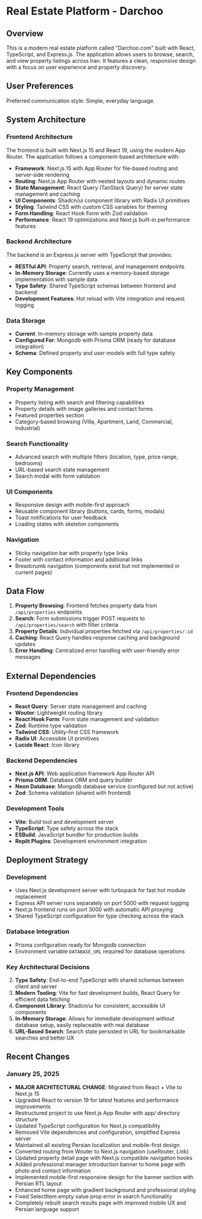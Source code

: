 # Real Estate Platform - Darchoo

## Overview

This is a modern real estate platform called "Darchoo.com" built with React, TypeScript, and Express.js. The application allows users to browse, search, and view property listings across Iran. It features a clean, responsive design with a focus on user experience and property discovery.

## User Preferences

Preferred communication style: Simple, everyday language.

## System Architecture

### Frontend Architecture
The frontend is built with Next.js 15 and React 19, using the modern App Router. The application follows a component-based architecture with:
- **Framework**: Next.js 15 with App Router for file-based routing and server-side rendering
- **Routing**: Next.js App Router with nested layouts and dynamic routes
- **State Management**: React Query (TanStack Query) for server state management and caching
- **UI Components**: Shadcn/ui component library with Radix UI primitives
- **Styling**: Tailwind CSS with custom CSS variables for theming
- **Form Handling**: React Hook Form with Zod validation
- **Performance**: React 19 optimizations and Next.js built-in performance features

### Backend Architecture
The backend is an Express.js server with TypeScript that provides:
- **RESTful API**: Property search, retrieval, and management endpoints
- **In-Memory Storage**: Currently uses a memory-based storage implementation with sample data
- **Type Safety**: Shared TypeScript schemas between frontend and backend
- **Development Features**: Hot reload with Vite integration and request logging

### Data Storage
- **Current**: In-memory storage with sample property data
- **Configured For**: Mongodb with Prisma ORM (ready for database integration)
- **Schema**: Defined property and user models with full type safety

## Key Components

### Property Management
- Property listing with search and filtering capabilities
- Property details with image galleries and contact forms
- Featured properties section
- Category-based browsing (Villa, Apartment, Land, Commercial, Industrial)

### Search Functionality
- Advanced search with multiple filters (location, type, price range, bedrooms)
- URL-based search state management
- Search modal with form validation

### UI Components
- Responsive design with mobile-first approach
- Reusable component library (buttons, cards, forms, modals)
- Toast notifications for user feedback
- Loading states with skeleton components

### Navigation
- Sticky navigation bar with property type links
- Footer with contact information and additional links
- Breadcrumb navigation (components exist but not implemented in current pages)

## Data Flow

1. **Property Browsing**: Frontend fetches property data from `/api/properties` endpoints
2. **Search**: Form submissions trigger POST requests to `/api/properties/search` with filter criteria
3. **Property Details**: Individual properties fetched via `/api/properties/:id`
4. **Caching**: React Query handles response caching and background updates
5. **Error Handling**: Centralized error handling with user-friendly error messages

## External Dependencies

### Frontend Dependencies
- **React Query**: Server state management and caching
- **Wouter**: Lightweight routing library
- **React Hook Form**: Form state management and validation
- **Zod**: Runtime type validation
- **Tailwind CSS**: Utility-first CSS framework
- **Radix UI**: Accessible UI primitives
- **Lucide React**: Icon library

### Backend Dependencies
- **Next.js API**: Web application framework App Router API
- **Prisma ORM**: Database ORM and query builder
- **Neon Database**: Mongodb database service (configured but not active)
- **Zod**: Schema validation (shared with frontend)

### Development Tools
- **Vite**: Build tool and development server
- **TypeScript**: Type safety across the stack
- **ESBuild**: JavaScript bundler for production builds
- **Replit Plugins**: Development environment integration

## Deployment Strategy

### Development
- Uses Next.js development server with turbopack for fast hot module replacement
- Express API server runs separately on port 5000 with request logging
- Next.js frontend runs on port 3000 with automatic API proxying
- Shared TypeScript configuration for type checking across the stack

### Database Integration
- Prisma configuration ready for Mongodb connection
- Environment variable `DATABASE_URL` required for database operations

### Key Architectural Decisions

2. **Type Safety**: End-to-end TypeScript with shared schemas between client and server
3. **Modern Tooling**: Vite for fast development builds, React Query for efficient data fetching
4. **Component Library**: Shadcn/ui for consistent, accessible UI components
5. **In-Memory Storage**: Allows for immediate development without database setup, easily replaceable with real database
6. **URL-Based Search**: Search state persisted in URL for bookmarkable searches and better UX

## Recent Changes

### January 25, 2025
- **MAJOR ARCHITECTURAL CHANGE**: Migrated from React + Vite to Next.js 15
- Upgraded React to version 19 for latest features and performance improvements
- Restructured project to use Next.js App Router with app/ directory structure
- Updated TypeScript configuration for Next.js compatibility
- Removed Vite dependencies and configuration, simplified Express server
- Maintained all existing Persian localization and mobile-first design
- Converted routing from Wouter to Next.js navigation (useRouter, Link)
- Updated property detail page with Next.js compatible navigation hooks
- Added professional manager introduction banner to home page with photo and contact information
- Implemented mobile-first responsive design for the banner section with Persian RTL layout
- Enhanced home page with gradient background and professional styling
- Fixed SelectItem empty value prop error in search functionality
- Completely rebuilt search results page with improved mobile UX and Persian language support
